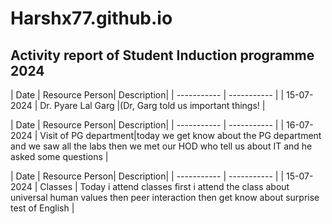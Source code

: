 # Harshx77.github.io
## Activity report of Student Induction programme 2024 

| Date | Resource Person| Description|
| ----------- | ----------- |
| 15-07-2024 | Dr. Pyare Lal Garg |(Dr, Garg told us important things! |

| Date | Resource Person| Description|
| ----------- | ----------- |
| 16-07-2024 | Visit of PG department|today we get know about the PG department and we saw all the labs then we met our HOD who tell us about IT and he asked some questions |

| Date | Resource Person| Description|
| ----------- | ----------- |
| 15-07-2024 | Classes | Today i attend classes first i attend the class about universal human values then peer interaction then get know about surprise test of English |
